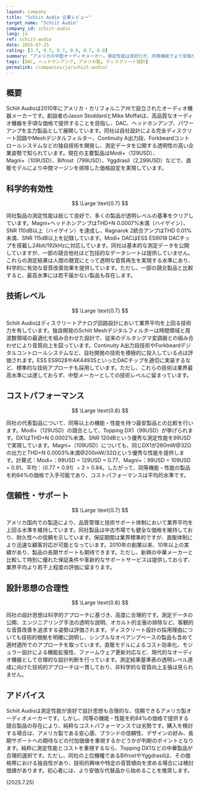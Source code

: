 ```yaml
---
layout: company
title: "Schiit Audio 企業レビュー"
target_name: "Schiit Audio"
company_id: schiit-audio
lang: ja
ref: schiit-audio
date: 2025-07-25
rating: [3.7, 0.7, 0.7, 0.8, 0.7, 0.8]
summary: "アメリカの中堅オーディオメーカー。測定性能は良好だが、同等機能でより安価な中華製品の存在により、コストパフォーマンスは平均的。"
tags: [DAC, ヘッドホンアンプ, アメリカ製, ディスクリート設計]
permalink: /companies/ja/schiit-audio/
---
```


## 概要

Schiit Audioは2010年にアメリカ・カリフォルニア州で設立されたオーディオ機器メーカーです。創設者のJason StoddardとMike Moffatは、高品質なオーディオ機器を手頃な価格で提供することを目指し、DAC、ヘッドホンアンプ、パワーアンプを主力製品として展開しています。同社は自社設計による完全ディスクリート回路やMeshデジタルフィルター、Continuity A出力段、Forkbeardコントロールシステムなどの独自技術を開発し、測定データを公開する透明性の高い企業姿勢で知られています。現在の主要製品はModi+（129USD）、Magni+（109USD）、Bifrost（799USD）、Yggdrasil（2,299USD）などで、直販モデルにより中間マージンを排除した価格設定を実現しています。

## 科学的有効性

$$ \Large \text{0.7} $$

同社製品の測定性能は総じて良好で、多くの製品が透明レベルの基準をクリアしています。Magni+ヘッドホンアンプはTHD+N 0.0007%未満（ハイゲイン）、SNR 110dB以上（ハイゲイン）を達成し、Ragnarok 2統合アンプはTHD 0.01%未満、SNR 115dB以上を記録しています。Modi+ DACはESS ES9018 DACチップを搭載し24bit/192kHzに対応しています。同社は基本的な測定データを公開していますが、一部の競合他社ほど包括的なデータシートは提供していません。これらの測定結果は人間の聴覚にとって透明な音質再生を実現する水準にあり、科学的に有効な音質改善効果を提供しています。ただし、一部の競合製品と比較すると、最高水準には若干届かない製品も存在します。

## 技術レベル

$$ \Large \text{0.7} $$

Schiit Audioはディスクリートアナログ回路設計において業界平均を上回る技術力を有しています。独自開発のSchiit Meshデジタルフィルターは時間領域と周波数領域の最適化を組み合わせた設計で、従来のデルタシグマ変調器との組み合わせにより音質向上を図っています。Continuity A出力段技術やForkbeardデジタルコントロールシステムなど、自社開発の技術を積極的に投入している点は評価されます。ESS ES9028やAK4493SといったDACチップを適切に実装するなど、標準的な技術アプローチも採用しています。ただし、これらの技術は業界最高水準には達しておらず、中堅メーカーとしての技術レベルに留まっています。

## コストパフォーマンス

$$ \Large \text{0.8} $$

同社の代表製品について、同等以上の機能・性能を持つ最安製品との比較を行います。Modi+（129USD）の競合として、Topping DX1（99USD）が挙げられます。DX1はTHD+N 0.0002%未満、SNR 120dBという優秀な測定性能を99USDで実現しています。Magni+（109USD）についても、同じDX1が280mW@32Ωの出力とTHD+N 0.0003%未満@200mW/32Ωという優秀な性能を提供します。計算式：Modi+：99USD ÷ 129USD = 0.77、Magni+：99USD ÷ 109USD = 0.91、平均：（0.77 + 0.91）÷ 2 = 0.84。したがって、同等機能・性能の製品を約84%の価格で入手可能であり、コストパフォーマンスは平均的水準です。

## 信頼性・サポート

$$ \Large \text{0.7} $$

アメリカ国内での製造により、品質管理と技術サポート体制において業界平均を上回る水準を維持しています。同社製品は中古市場でも健全な価格を維持しており、耐久性への信頼を示しています。保証期間は業界標準的ですが、直販体制により迅速な顧客対応が可能となっています。2010年の創業以来、10年以上の実績があり、製品の長期サポートも期待できます。ただし、新興の中華メーカーと比較して特別に優れた保証条件や革新的なサポートサービスは提供しておらず、業界平均より若干上程度の評価に留まります。

## 設計思想の合理性

$$ \Large \text{0.8} $$

同社の設計思想は科学的アプローチに基づき、高度に合理的です。測定データの公開、エンジニアリング手法の透明な説明、オカルト的主張の排除など、客観的な音質改善を追求する姿勢は評価されます。ディスクリート設計の採用理由についても技術的根拠を明確に説明し、シンプルなオペアンプベースの製品も含めて適材適所でのアプローチを取っています。直販モデルによるコスト効率化、モジュラー設計による機能拡張性、ファームウェア更新対応など、現代的なオーディオ機器として合理的な設計判断を行っています。測定結果基準表の透明レベル達成に向けた技術的アプローチは一貫しており、非科学的な音質向上主張は見られません。

## アドバイス

Schiit Audioは測定性能が良好で設計思想も合理的な、信頼できるアメリカ製オーディオメーカーです。しかし、同等の機能・性能を約84%の価格で提供する競合製品の存在により、純粋なコストパフォーマンスでは劣勢です。購入を検討する場合は、アメリカ製である安心感、ブランドの信頼性、デザインの好み、長期サポートへの期待などの付加価値を重視するかどうかが判断のポイントとなります。純粋に測定性能とコストを重視するなら、Topping DX1などの中華製品が合理的選択です。ただし、同社の上位機種であるBifrostやYggdrasilは、その価格帯における独自性があり、技術的興味や特定の音質傾向を求める場合には検討価値があります。初心者には、より安価な代替品から始めることを推奨します。

(2025.7.25)
